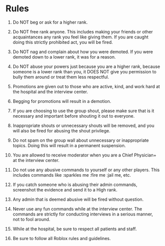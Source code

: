 # Rules

1. Do NOT beg or ask for a higher rank.

2. Do NOT free rank anyone. This includes making your friends or other acquaintances any rank you feel like giving them. If you are caught doing this strictly prohibited act, you will be fired.

3. Do NOT nag and complain about how you were demoted. If you were demoted down to a lower rank, it was for a reason.

4. Do NOT abuse your powers just because you are a higher rank, because someone is a lower rank than you, it DOES NOT give you permission to bully them around or treat them less respectful.

5. Promotions are given out to those who are active, kind, and work hard at the hospital and the interview center.

6. Begging for promotions will result in a demotion.

7. If you are choosing to use the group shout, please make sure that is it necessary and important before shouting it out to everyone.

8. Inappropriate shouts or unnecessary shouts will be removed, and you will also be fired for abusing the shout privilege.

9. Do not spam on the group wall about unnecessary or inappropriate topics. Doing this will result in a permanent suspension.

10. You are allowed to receive moderator when you are a Chief Physician+ at the interview center.

11. Do not use any abusive commands to yourself or any other players. This includes commands like :sparkles me :fire me :jail me, etc.

12. If you catch someone who is abusing their admin commands, screenshot the evidence and send it to a High rank.

13. Any admin that is deemed abusive will be fired without question.

14. Never use any fun commands while at the interview center. The commands are strictly for conducting interviews in a serious manner, not to fool around.

15. While at the hospital, be sure to respect all patients and staff.

16. Be sure to follow all Roblox rules and guidelines.
